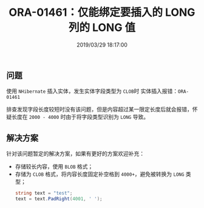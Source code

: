 ﻿---
title: "ORA-01461：仅能绑定要插入的 LONG 列的 LONG 值"
date: "2019/03/29 18:17:00"
updated: "2019/03/29 18:17:00"
permalink: "ora-01461/"
tags:
 - NHibernate
categories:
 - [开发, 数据库, Oracle]
---

## 问题

使用 `NHibernate` 插入实体，发生实体字段类型为 `CLOB`时 实体插入报错：`ORA-01461`

排查发现字段长度较短时没有该问题，但是内容超过某一限定长度后就会报错，怀疑长度在 `2000 - 4000` 时由于将字段类型识别为 `LONG` 导致。

## 解决方案

针对该问题暂定的解决方案，如果有更好的方案欢迎补充：
- 存储较长内容，使用 `BLOB` 格式；
- 存储为 `CLOB` 格式，将内容长度固定补空格到 `4000+`，避免被转换为 `LONG` 类型；
  ```csharp
  string text = "test";
  text = text.PadRight(4001, ' ');
  ```
